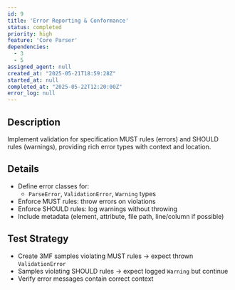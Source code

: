 ```yaml
---
id: 9
title: 'Error Reporting & Conformance'
status: completed
priority: high
feature: 'Core Parser'
dependencies:
  - 3
  - 5
assigned_agent: null
created_at: "2025-05-21T18:59:28Z"
started_at: null
completed_at: "2025-05-22T12:20:00Z"
error_log: null
---
```


## Description

Implement validation for specification MUST rules (errors) and SHOULD rules (warnings), providing rich error types with context and location.

## Details

- Define error classes for:
  - `ParseError`, `ValidationError`, `Warning` types
- Enforce MUST rules: throw errors on violations
- Enforce SHOULD rules: log warnings without throwing
- Include metadata (element, attribute, file path, line/column if possible)

## Test Strategy

- Create 3MF samples violating MUST rules → expect thrown `ValidationError`
- Samples violating SHOULD rules → expect logged `Warning` but continue
- Verify error messages contain correct context 